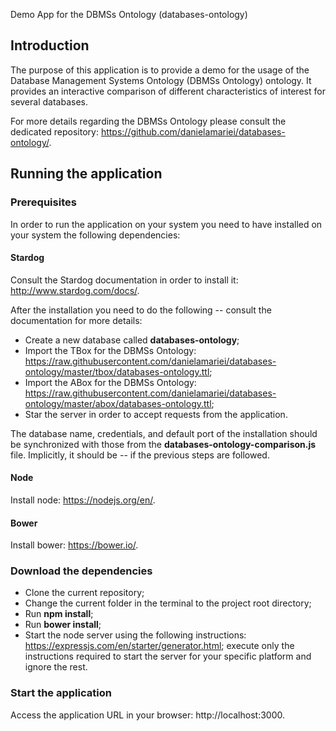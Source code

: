 Demo App for the DBMSs Ontology (databases-ontology)

## Introduction
The purpose of this application is to provide a demo for the usage of the Database Management Systems Ontology (DBMSs Ontology) ontology.
It provides an interactive comparison of different characteristics of interest for several databases.

For more details regarding the DBMSs Ontology please consult the dedicated repository: https://github.com/danielamariei/databases-ontology/.

## Running the application
### Prerequisites
In order to run the application on your system you need to have installed on your system the following dependencies:
#### Stardog
Consult the Stardog documentation in order to install it: http://www.stardog.com/docs/.

After the installation you need to do the following -- consult the documentation for more details:
* Create a new database called **databases-ontology**;
* Import the TBox for the DBMSs Ontology: https://raw.githubusercontent.com/danielamariei/databases-ontology/master/tbox/databases-ontology.ttl;
* Import the ABox for the DBMSs Ontology: https://raw.githubusercontent.com/danielamariei/databases-ontology/master/abox/databases-ontology.ttl;
* Star the server in order to accept requests from the application.

The database name, credentials, and default port of the installation should be synchronized with those from the **databases-ontology-comparison.js** 
file. Implicitly, it should be -- if the previous steps are followed.

#### Node
Install node: https://nodejs.org/en/.

#### Bower 
Install bower: https://bower.io/.

### Download the dependencies

* Clone the current repository;
* Change the current folder in the terminal to the project root directory;
* Run **npm install**;
* Run **bower install**;
* Start the node server using the following instructions: https://expressjs.com/en/starter/generator.html; execute only the instructions required to start the server for your specific platform and ignore the rest.


### Start the application

Access the application URL in your browser: http://localhost:3000.
